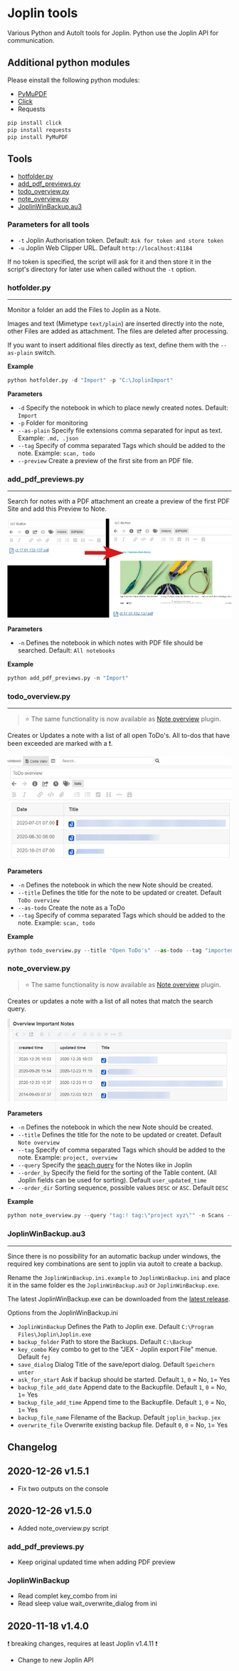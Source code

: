# Joplin tools

Various Python and AutoIt tools for Joplin. 
Python use the Joplin API for communication.

## Additional python modules

Please einstall the following python modules:

- [PyMuPDF](https://github.com/pymupdf/PyMuPDF)
- [Click](https://click.palletsprojects.com)
- Requests

```console
pip install click
pip install requests
pip install PyMuPDF
```

## Tools

- [hotfolder.py](#hotfolderpy)
- [add_pdf_previews.py](#add_pdf_previewspy)
- [todo_overview.py](#todo_overviewpy)
- [note_overview.py](#note_overviewpy)
- [JoplinWinBackup.au3](#JoplinWinBackupau3)

### Parameters for all tools

- `-t` Joplin Authorisation token. Default: `Ask for token and store token`
- `-u` Joplin Web Clipper URL. Default `http://localhost:41184`

If no token is specified, the script will ask for it and then store it in the script's directory for later use when called without the `-t` option.

### hotfolder.py

---

Monitor a folder an add the Files to Joplin as a Note.

Images and text (Mimetype `text/plain`) are inserted directly into the note, other Files are added as attachment. The files are deleted after processing.

If you want to insert additional files directly as text, define them with the `--as-plain` switch.

**Example**

```python
python hotfolder.py -d "Import" -p "C:\JoplinImport"
```

**Parameters**

- `-d` Specify the notebook in which to place newly created notes. Default: `Import`
- `-p` Folder for monitoring
- `--as-plain` Specify file extensions comma separated for input as text. Example: `.md, .json`
- `--tag` Specify of comma separated Tags which should be added to the note. Example: `scan, todo`
- `--preview` Create a preview of the first site from an PDF file.

### add_pdf_previews.py

---

Search for notes with a PDF attachment an create a preview of the first PDF Site and add this Preview to Note.

<img src="img/pdf_preview.jpg">

**Parameters**

- `-n` Defines the notebook in which notes with PDF file should be searched. Default: `All notebooks`

**Example**

```python
python add_pdf_previews.py -n "Import"
```

### todo_overview.py

---

> &#11088; The same functionality is now available as [Note overview](https://github.com/JackGruber/joplin-plugin-note-overview) plugin.

Creates or Updates a note with a list of all open ToDo's. All to-dos that have been exceeded are marked with a ❗.

<img src="img/todo_overview.jpg">

**Parameters**

- `-n` Defines the notebook in which the new Note should be created.
- `--title` Defines the title for the note to be updated or createt. Default `ToDo overview`
- `--as-todo` Create the note as a ToDo
- `--tag` Specify of comma separated Tags which should be added to the note. Example: `scan, todo`

**Example**

```python
python todo_overview.py --title "Open ToDo's" --as-todo --tag "importend"
```

### note_overview.py

> &#11088; The same functionality is now available as [Note overview](https://github.com/JackGruber/joplin-plugin-note-overview) plugin.

Creates or updates a note with a list of all notes that match the search query.

<img src="img/note_overview.jpg">

**Parameters**

- `-n` Defines the notebook in which the new Note should be created.
- `--title` Defines the title for the note to be updated or createt. Default `Note overview`
- `--tag` Specify of comma separated Tags which should be added to the note. Example: `project, overview`
- `--query` Specify the [seach query](https://joplinapp.org/#searching) for the Notes like in Joplin
- `--order_by` Specify the field for the sorting of the Table content. (All Joplin fields can be used for sorting). Default `user_updated_time`
- `--order_dir` Sorting sequence, possible values `DESC` or `ASC`. Default `DESC`

**Example**

```python
python note_overview.py --query "tag:! tag:\"project xyz\"" -n Scans --title "Overview Important Notes" --tag "!"
```

### JoplinWinBackup.au3

---

Since there is no possibility for an automatic backup under windows, the required key combinations are sent to joplin via autoit to create a backup.

Rename the `JoplinWinBackup.ini.example` to `JoplinWinBackup.ini` and place it in the same folder es the `JoplinWinBackup.au3` or `JoplinWinBackup.exe`.

The latest JoplinWinBackup.exe can be downloaded from the [latest release](https://github.com/JackGruber/Joplin-Tools/releases/latest/download/JoplinWinBackup.exe).

Options from the JoplinWinBackup.ini

- `JoplinWinBackup` Defines the Path to Joplin exe. Default `C:\Program Files\Joplin\Joplin.exe`
- `backup_folder` Path to store the Backups. Default `C:\Backup`
- `key_combo` Key combo to get to the "JEX - Joplin export File" menue. Default `fej`
- `save_dialog` Dialog Title of the save/eport dialog. Default `Speichern unter`
- `ask_for_start` Ask if backup should be started. Default `1`, `0` = No, `1`= Yes
- `backup_file_add_date` Append date to the Backupfile. Default `1`, `0` = No, `1`= Yes
- `backup_file_add_time` Append time to the Backupfile. Default `1`, `0` = No, `1`= Yes
- `backup_file_name` Filename of the Backup. Default `joplin_backup.jex`
- `overwrite_file` Overwrite existing backup file. Default `0`, `0` = No, `1`= Yes

## Changelog

## 2020-12-26 v1.5.1

- Fix two outputs on the console

## 2020-12-26 v1.5.0

- Added note_overview.py script

### add_pdf_previews.py

- Keep original updated time when adding PDF preview

### JoplinWinBackup

- Read complet key_combo from ini
- Read sleep value wait_overwrite_dialog from ini

## 2020-11-18 v1.4.0

❗ breaking changes, requires at least Joplin v1.4.11  ❗

- Change to new Joplin API
